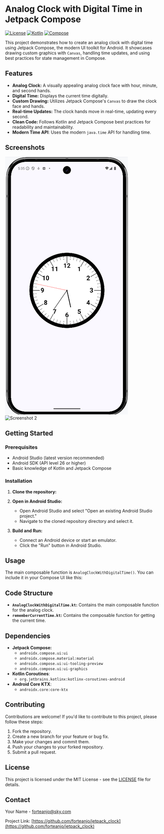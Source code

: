 # Analog Clock with Digital Time in Jetpack Compose

[![License](https://img.shields.io/badge/License-MIT-blue.svg)](https://opensource.org/licenses/MIT)
[![Kotlin](https://img.shields.io/badge/Kotlin-1.9.20-blue.svg)](https://kotlinlang.org/)
[![Compose](https://img.shields.io/badge/Compose-1.5.4-blue.svg)](https://developer.android.com/jetpack/compose)

This project demonstrates how to create an analog clock with digital time using Jetpack Compose, the modern UI toolkit for Android. It showcases drawing custom graphics with `Canvas`, handling time updates, and using best practices for state management in Compose.

## Features

-   **Analog Clock:** A visually appealing analog clock face with hour, minute, and second hands.
-   **Digital Time:** Displays the current time digitally.
-   **Custom Drawing:** Utilizes Jetpack Compose's `Canvas` to draw the clock face and hands.
-   **Real-time Updates:** The clock hands move in real-time, updating every second.
-   **Clean Code:** Follows Kotlin and Jetpack Compose best practices for readability and maintainability.
-   **Modern Time API**: Uses the modern `java.time` API for handling time.

## Screenshots

<!-- Add screenshots or GIFs here -->
![Screenshot 1](screenshots/screenshot1.png)
![Screenshot 2](screenshots/screenshot2.png)

## Getting Started

### Prerequisites

-   Android Studio (latest version recommended)
-   Android SDK (API level 26 or higher)
-   Basic knowledge of Kotlin and Jetpack Compose

### Installation

1.  **Clone the repository:**
2.  **Open in Android Studio:**
    - Open Android Studio and select "Open an existing Android Studio project."
    - Navigate to the cloned repository directory and select it.

3.  **Build and Run:**
    - Connect an Android device or start an emulator.
    - Click the "Run" button in Android Studio.

## Usage

The main composable function is `AnalogClockWithDigitalTime()`. You can include it in your Compose 
UI like this:

## Code Structure

-   **`AnalogClockWithDigitalTime.kt`:** Contains the main composable function for the analog clock.
-   **`rememberCurrentTime.kt`:** Contains the composable function for getting the current time.

## Dependencies

-   **Jetpack Compose:**
    -   `androidx.compose.ui:ui`
    -   `androidx.compose.material:material`
    -   `androidx.compose.ui:ui-tooling-preview`
    -   `androidx.compose.ui:ui-graphics`
- **Kotlin Coroutines**:
    - `org.jetbrains.kotlinx:kotlinx-coroutines-android`
- **Android Core KTX**:
    - `androidx.core:core-ktx`

## Contributing

Contributions are welcome! If you'd like to contribute to this project, please follow these steps:

1.  Fork the repository.
2.  Create a new branch for your feature or bug fix.
3.  Make your changes and commit them.
4.  Push your changes to your forked repository.
5.  Submit a pull request.

## License

This project is licensed under the MIT License - see the [LICENSE](LICENSE) file for details.

## Contact

Your Name - [forteanjo@sky.com](mailto:forteanjo@sky.com)

Project Link: [https://github.com/forteanjo/jetpack_clock](https://github.com/forteanjo/jetpack_clock)
